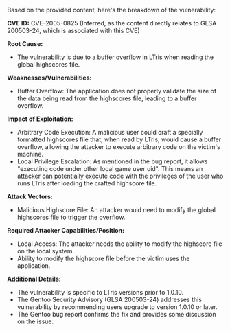 Based on the provided content, here's the breakdown of the vulnerability:

**CVE ID:** CVE-2005-0825 (Inferred, as the content directly relates to GLSA 200503-24, which is associated with this CVE)

**Root Cause:**
*   The vulnerability is due to a buffer overflow in LTris when reading the global highscores file.

**Weaknesses/Vulnerabilities:**
*   Buffer Overflow:  The application does not properly validate the size of the data being read from the highscores file, leading to a buffer overflow.

**Impact of Exploitation:**
*   Arbitrary Code Execution: A malicious user could craft a specially formatted highscores file that, when read by LTris, would cause a buffer overflow, allowing the attacker to execute arbitrary code on the victim's machine.
*   Local Privilege Escalation: As mentioned in the bug report, it allows "executing code under other local game user uid". This means an attacker can potentially execute code with the privileges of the user who runs LTris after loading the crafted highscore file.

**Attack Vectors:**
*   Malicious Highscore File: An attacker would need to modify the global highscores file to trigger the overflow.

**Required Attacker Capabilities/Position:**
*   Local Access: The attacker needs the ability to modify the highscore file on the local system.
*   Ability to modify the highscore file before the victim uses the application.

**Additional Details:**
*   The vulnerability is specific to LTris versions prior to 1.0.10.
*   The Gentoo Security Advisory (GLSA 200503-24) addresses this vulnerability by recommending users upgrade to version 1.0.10 or later.
*   The Gentoo bug report confirms the fix and provides some discussion on the issue.